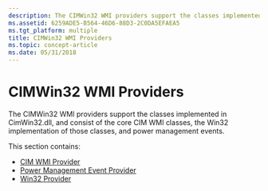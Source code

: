 ```yaml
---
description: The CIMWin32 WMI providers support the classes implemented in CimWin32.dll, and consist of the core CIM WMI classes, the Win32 implementation of those classes, and power management events.
ms.assetid: 6259ADE5-B564-46D6-88D3-2C0DA5EFAEA5
ms.tgt_platform: multiple
title: CIMWin32 WMI Providers
ms.topic: concept-article
ms.date: 05/31/2018
---
```


# CIMWin32 WMI Providers

The CIMWin32 WMI providers support the classes implemented in CimWin32.dll, and consist of the core CIM WMI classes, the Win32 implementation of those classes, and power management events.

This section contains:

-   [CIM WMI Provider](cim-wmi-provider.md)
-   [Power Management Event Provider](power-management-event-provider.md)
-   [Win32 Provider](win32-provider.md)

 

 



